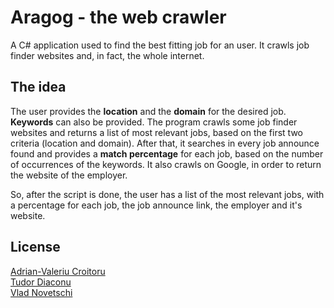 # Aragog - the web crawler

A C# application used to find the best fitting job for an user.
It crawls job finder websites and, in fact, the whole internet.


## The idea

The user provides the **location** and the **domain** for the desired job.
**Keywords** can also be provided. The program crawls some job finder websites
and returns a list of most relevant jobs, based on the first two
criteria (location and domain). After that, it searches in every job announce
found and provides a **match percentage** for each job, based on the number of
occurrences of the keywords. It also crawls on Google,
in order to return the website of the employer.

So, after the script is done, the user has a list of the most relevant jobs,
with a percentage for each job, the job announce link,
the employer and it's website.


## License
[Adrian-Valeriu Croitoru](https://github.com/adriancroitoru97/)\
[Tudor Diaconu](https://github.com/tudordiaconu/)\
[Vlad Novetschi]()